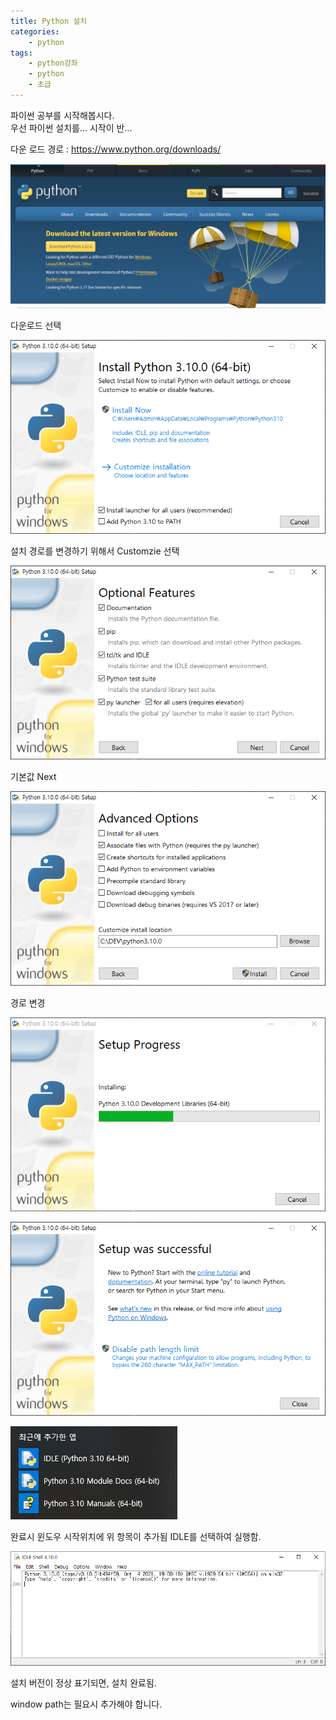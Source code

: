 ```yaml
---
title: Python 설치
categories: 
    - python
tags: 
    - python강좌
    - python
    - 초급
---
```


파이썬 공부를 시작해봅시다.   
우선 파이썬 설치를... 시작이 반...

다운 로드 경로 : 
https://www.python.org/downloads/

![python-study-01-_1](\assets/images_post/python/python-study-01-_1.png)

다운로드 선택

![python-study-01-_2](\assets/images_post/python/python-study-01-_2.png)

설치 경로를 변경하기 위해서 Customzie 선택

![python-study-01-_3](\assets/images_post/python/python-study-01-_3.png)

기본값 Next

![python-study-01-_4](\assets/images_post/python/python-study-01-_4.png)

경로 변경

![python-study-01-_5](\assets/images_post/python/python-study-01-_5.png)

![python-study-01-_6](\assets/images_post/python/python-study-01-_6.png)

![python-study-01-_7](\assets/images_post/python/python-study-01-_7.png)

완료시 윈도우 시작위치에 위 항목이 추가됨 IDLE를 선택하여 실행함.

![python-study-01-_8](\assets/images_post/python/python-study-01-_8.png)

설치 버전이 정상 표기되면, 설치 완료됨.

window path는 필요시 추가해야 합니다.





